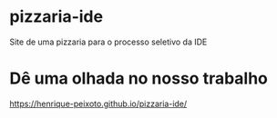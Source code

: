 # pizzaria-ide
 Site de uma pizzaria para o processo seletivo da IDE
# Dê uma olhada no nosso trabalho 
https://henrique-peixoto.github.io/pizzaria-ide/
